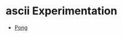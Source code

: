 # ascii Experimentation
* [Pong](https://htmlpreview.github.io/?https://github.com/EthanThatOneKid/ascii/blob/master/pong/index.html)
